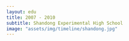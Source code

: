 ```yaml
---
layout: edu
title: 2007 - 2010
subtitle: Shandong Experimental High School
image: "assets/img/timeline/shandong.jpg"
---
```

 